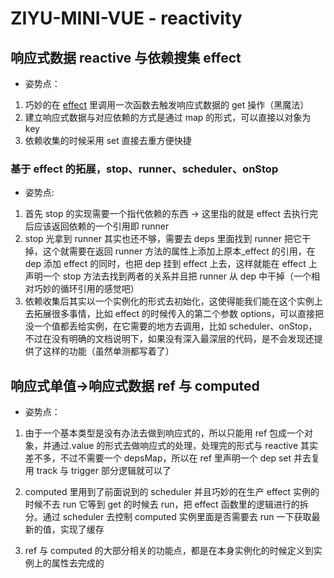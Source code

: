 # ZIYU-MINI-VUE - reactivity

## 响应式数据 reactive 与依赖搜集 effect

- 姿势点：

1. 巧妙的在 [effect](effect.ts) 里调用一次函数去触发响应式数据的 get 操作（黑魔法）
2. 建立响应式数据与对应依赖的方式是通过 map 的形式，可以直接以对象为 key
3. 依赖收集的时候采用 set 直接去重方便快捷

### 基于 effect 的拓展，stop、runner、scheduler、onStop

- 姿势点:

1. 首先 stop 的实现需要一个指代依赖的东西 -> 这里指的就是 effect 去执行完后应该返回依赖的一个引用即 runner
2. stop 光拿到 runner 其实也还不够，需要去 deps 里面找到 runner 把它干掉，这个就需要在返回 runner 方法的属性上添加上原本\_effect 的引用，在 dep 添加 effect 的同时，也把 dep 挂到 effect 上去，这样就能在 effect 上声明一个 stop 方法去找到两者的关系并且把 runner 从 dep 中干掉（一个相对巧妙的循环引用的感觉吧）
3. 依赖收集后其实以一个实例化的形式去初始化，这使得能我们能在这个实例上去拓展很多事情，比如 effect 的时候传入的第二个参数 options，可以直接把没一个值都丢给实例，在它需要的地方去调用，比如 scheduler、onStop，不过在没有明确的文档说明下，如果没有深入最深层的代码，是不会发现还提供了这样的功能（虽然单测都写着了）

## 响应式单值->响应式数据 ref 与 computed

- 姿势点：

1. 由于一个基本类型是没有办法去做到响应式的，所以只能用 ref 包成一个对象，并通过.value 的形式去做响应式的处理，处理完的形式与 reactive 其实差不多，不过不需要一个 depsMap，所以在 ref 里声明一个 dep set 并去复用 track 与 trigger 部分逻辑就可以了

2. computed 里用到了前面说到的 scheduler 并且巧妙的在生产 effect 实例的时候不去 run 它等到 get 的时候去 run，把 effect 函数里的逻辑进行的拆分。通过 scheduler 去控制 computed 实例里面是否需要去 run 一下获取最新的值，实现了缓存

3. ref 与 computed 的大部分相关的功能点，都是在本身实例化的时候定义到实例上的属性去完成的
